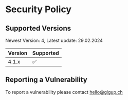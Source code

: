 # Security Policy

## Supported Versions

Newest Version: 4,
Latest update: 29.02.2024

| Version | Supported          |
| ------- | ------------------ |
| 4.1.x   | :white_check_mark: |

## Reporting a Vulnerability

To report a vulnerability please contact hello@gigup.ch
